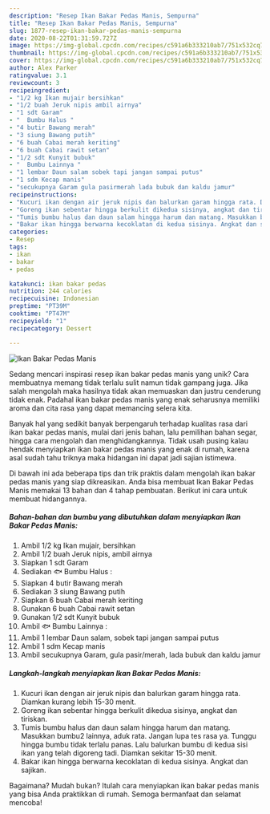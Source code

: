 ```yaml
---
description: "Resep Ikan Bakar Pedas Manis, Sempurna"
title: "Resep Ikan Bakar Pedas Manis, Sempurna"
slug: 1877-resep-ikan-bakar-pedas-manis-sempurna
date: 2020-08-22T01:31:59.727Z
image: https://img-global.cpcdn.com/recipes/c591a6b333210ab7/751x532cq70/ikan-bakar-pedas-manis-foto-resep-utama.jpg
thumbnail: https://img-global.cpcdn.com/recipes/c591a6b333210ab7/751x532cq70/ikan-bakar-pedas-manis-foto-resep-utama.jpg
cover: https://img-global.cpcdn.com/recipes/c591a6b333210ab7/751x532cq70/ikan-bakar-pedas-manis-foto-resep-utama.jpg
author: Alex Parker
ratingvalue: 3.1
reviewcount: 3
recipeingredient:
- "1/2 kg Ikan mujair bersihkan"
- "1/2 buah Jeruk nipis ambil airnya"
- "1 sdt Garam"
- "  Bumbu Halus "
- "4 butir Bawang merah"
- "3 siung Bawang putih"
- "6 buah Cabai merah keriting"
- "6 buah Cabai rawit setan"
- "1/2 sdt Kunyit bubuk"
- "  Bumbu Lainnya "
- "1 lembar Daun salam sobek tapi jangan sampai putus"
- "1 sdm Kecap manis"
- "secukupnya Garam gula pasirmerah lada bubuk dan kaldu jamur"
recipeinstructions:
- "Kucuri ikan dengan air jeruk nipis dan balurkan garam hingga rata. Diamkan kurang lebih 15-30 menit."
- "Goreng ikan sebentar hingga berkulit dikedua sisinya, angkat dan tiriskan."
- "Tumis bumbu halus dan daun salam hingga harum dan matang. Masukkan bumbu2 lainnya, aduk rata. Jangan lupa tes rasa ya. Tunggu hingga bumbu tidak terlalu panas. Lalu balurkan bumbu di kedua sisi ikan yang telah digoreng tadi. Diamkan sekitar 15-30 menit."
- "Bakar ikan hingga berwarna kecoklatan di kedua sisinya. Angkat dan sajikan."
categories:
- Resep
tags:
- ikan
- bakar
- pedas

katakunci: ikan bakar pedas 
nutrition: 244 calories
recipecuisine: Indonesian
preptime: "PT39M"
cooktime: "PT47M"
recipeyield: "1"
recipecategory: Dessert

---
```



![Ikan Bakar Pedas Manis](https://img-global.cpcdn.com/recipes/c591a6b333210ab7/751x532cq70/ikan-bakar-pedas-manis-foto-resep-utama.jpg)

Sedang mencari inspirasi resep ikan bakar pedas manis yang unik? Cara membuatnya memang tidak terlalu sulit namun tidak gampang juga. Jika salah mengolah maka hasilnya tidak akan memuaskan dan justru cenderung tidak enak. Padahal ikan bakar pedas manis yang enak seharusnya memiliki aroma dan cita rasa yang dapat memancing selera kita.

Banyak hal yang sedikit banyak berpengaruh terhadap kualitas rasa dari ikan bakar pedas manis, mulai dari jenis bahan, lalu pemilihan bahan segar, hingga cara mengolah dan menghidangkannya. Tidak usah pusing kalau hendak menyiapkan ikan bakar pedas manis yang enak di rumah, karena asal sudah tahu triknya maka hidangan ini dapat jadi sajian istimewa.




Di bawah ini ada beberapa tips dan trik praktis dalam mengolah ikan bakar pedas manis yang siap dikreasikan. Anda bisa membuat Ikan Bakar Pedas Manis memakai 13 bahan dan 4 tahap pembuatan. Berikut ini cara untuk membuat hidangannya.

<!--inarticleads1-->

##### Bahan-bahan dan bumbu yang dibutuhkan dalam menyiapkan Ikan Bakar Pedas Manis:

1. Ambil 1/2 kg Ikan mujair, bersihkan
1. Ambil 1/2 buah Jeruk nipis, ambil airnya
1. Siapkan 1 sdt Garam
1. Sediakan  🐟 Bumbu Halus :
1. Siapkan 4 butir Bawang merah
1. Sediakan 3 siung Bawang putih
1. Siapkan 6 buah Cabai merah keriting
1. Gunakan 6 buah Cabai rawit setan
1. Gunakan 1/2 sdt Kunyit bubuk
1. Ambil  🐟 Bumbu Lainnya :
1. Ambil 1 lembar Daun salam, sobek tapi jangan sampai putus
1. Ambil 1 sdm Kecap manis
1. Ambil secukupnya Garam, gula pasir/merah, lada bubuk dan kaldu jamur




<!--inarticleads2-->

##### Langkah-langkah menyiapkan Ikan Bakar Pedas Manis:

1. Kucuri ikan dengan air jeruk nipis dan balurkan garam hingga rata. Diamkan kurang lebih 15-30 menit.
1. Goreng ikan sebentar hingga berkulit dikedua sisinya, angkat dan tiriskan.
1. Tumis bumbu halus dan daun salam hingga harum dan matang. Masukkan bumbu2 lainnya, aduk rata. Jangan lupa tes rasa ya. Tunggu hingga bumbu tidak terlalu panas. Lalu balurkan bumbu di kedua sisi ikan yang telah digoreng tadi. Diamkan sekitar 15-30 menit.
1. Bakar ikan hingga berwarna kecoklatan di kedua sisinya. Angkat dan sajikan.




Bagaimana? Mudah bukan? Itulah cara menyiapkan ikan bakar pedas manis yang bisa Anda praktikkan di rumah. Semoga bermanfaat dan selamat mencoba!
